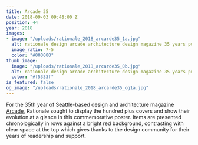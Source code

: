 ```yaml
---
title: Arcade 35
date: 2018-09-03 09:48:00 Z
position: 44
year: 2018
images:
- image: "/uploads/rationale_2018_arcarde35_1a.jpg"
  alt: rationale design arcade architecture design magazine 35 years publication poster
  image_ratio: 7-5
  color: "#000000"
thumb_image:
  image: "/uploads/rationale_2018_arcarde35_0b.jpg"
  alt: rationale design arcade architecture design magazine 35 years publication
  color: "#f5333f"
is_featured: false
og_image: "/uploads/rationale_2018_arcarde35_og1a.jpg"
---
```


For the 35th year of Seattle-based design and architecture magazine [Arcade](http://arcadenw.org), Rationale sought to display the hundred plus covers and show their evolution at a glance in this commemorative poster. Items are presented chronologically in rows against a bright red background, contrasting with clear space at the top which gives thanks to the design community for their years of readership and support. 
